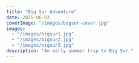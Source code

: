 ```yaml
---
title: "Big Sur Adventure"
date: 2025-06-03
coverImage: "/images/bigsur-cover.jpg"
images:
  - "/images/bigsur1.jpg"
  - "/images/bigsur2.jpg"
  - "/images/bigsur3.jpg"
description: "An early summer trip to Big Sur."
---
```

